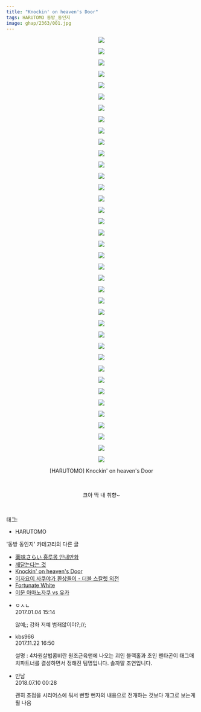 ```yaml
---
title: "Knockin' on heaven's Door"
tags: HARUTOMO 동방_동인지
image: ghap/2363/001.jpg
---
```

<div class="article">
<p style="text-align: center; clear: none; float: none;"><img src="{{ site.nasurl }}/ghap/2363/001.jpg"/></p>
<p style="text-align: center; clear: none; float: none;"><img src="{{ site.nasurl }}/ghap/2363/002.jpg"/></p>
<p style="text-align: center; clear: none; float: none;"><img src="{{ site.nasurl }}/ghap/2363/003.jpg"/></p>
<p style="text-align: center; clear: none; float: none;"><img src="{{ site.nasurl }}/ghap/2363/004.jpg"/></p>
<p style="text-align: center; clear: none; float: none;"><img src="{{ site.nasurl }}/ghap/2363/005.jpg"/></p>
<p style="text-align: center; clear: none; float: none;"><img src="{{ site.nasurl }}/ghap/2363/006.jpg"/></p>
<p style="text-align: center; clear: none; float: none;"><img src="{{ site.nasurl }}/ghap/2363/007.jpg"/></p>
<p style="text-align: center; clear: none; float: none;"><img src="{{ site.nasurl }}/ghap/2363/008.jpg"/></p>
<p style="text-align: center; clear: none; float: none;"><img src="{{ site.nasurl }}/ghap/2363/009.jpg"/></p>
<p style="text-align: center; clear: none; float: none;"><img src="{{ site.nasurl }}/ghap/2363/010.jpg"/></p>
<p style="text-align: center; clear: none; float: none;"><img src="{{ site.nasurl }}/ghap/2363/011.jpg"/></p>
<p style="text-align: center; clear: none; float: none;"><img src="{{ site.nasurl }}/ghap/2363/012.jpg"/></p>
<p style="text-align: center; clear: none; float: none;"><img src="{{ site.nasurl }}/ghap/2363/013.jpg"/></p>
<p style="text-align: center; clear: none; float: none;"><img src="{{ site.nasurl }}/ghap/2363/014.jpg"/></p>
<p style="text-align: center; clear: none; float: none;"><img src="{{ site.nasurl }}/ghap/2363/015.jpg"/></p>
<p style="text-align: center; clear: none; float: none;"><img src="{{ site.nasurl }}/ghap/2363/016.jpg"/></p>
<p style="text-align: center; clear: none; float: none;"><img src="{{ site.nasurl }}/ghap/2363/017.jpg"/></p>
<p style="text-align: center; clear: none; float: none;"><img src="{{ site.nasurl }}/ghap/2363/018.jpg"/></p>
<p style="text-align: center; clear: none; float: none;"><img src="{{ site.nasurl }}/ghap/2363/019.jpg"/></p>
<p style="text-align: center; clear: none; float: none;"><img src="{{ site.nasurl }}/ghap/2363/020.jpg"/></p>
<p style="text-align: center; clear: none; float: none;"><img src="{{ site.nasurl }}/ghap/2363/021.jpg"/></p>
<p style="text-align: center; clear: none; float: none;"><img src="{{ site.nasurl }}/ghap/2363/022.jpg"/></p>
<p style="text-align: center; clear: none; float: none;"><img src="{{ site.nasurl }}/ghap/2363/023.jpg"/></p>
<p style="text-align: center; clear: none; float: none;"><img src="{{ site.nasurl }}/ghap/2363/024.jpg"/></p>
<p style="text-align: center; clear: none; float: none;"><img src="{{ site.nasurl }}/ghap/2363/025.jpg"/></p>
<p style="text-align: center; clear: none; float: none;"><img src="{{ site.nasurl }}/ghap/2363/026.jpg"/></p>
<p style="text-align: center; clear: none; float: none;"><img src="{{ site.nasurl }}/ghap/2363/027.jpg"/></p>
<p style="text-align: center; clear: none; float: none;"><img src="{{ site.nasurl }}/ghap/2363/028.jpg"/></p>
<p style="text-align: center; clear: none; float: none;"><img src="{{ site.nasurl }}/ghap/2363/029.jpg"/></p>
<p style="text-align: center; clear: none; float: none;"><img src="{{ site.nasurl }}/ghap/2363/030.jpg"/></p>
<p style="text-align: center; clear: none; float: none;"><img src="{{ site.nasurl }}/ghap/2363/031.jpg"/></p>
<p style="text-align: center; clear: none; float: none;"><img src="{{ site.nasurl }}/ghap/2363/032.jpg"/></p>
<p style="text-align: center; clear: none; float: none;"><img src="{{ site.nasurl }}/ghap/2363/033.jpg"/></p>
<p style="text-align: center; clear: none; float: none;"><img src="{{ site.nasurl }}/ghap/2363/034.jpg"/></p>
<p style="text-align: center; clear: none; float: none;"><img src="{{ site.nasurl }}/ghap/2363/035.jpg"/></p>
<p style="text-align: center; clear: none; float: none;"><img src="{{ site.nasurl }}/ghap/2363/036.jpg"/></p>
<p style="text-align: center; clear: none; float: none;"><img src="{{ site.nasurl }}/ghap/2363/037.jpg"/></p>
<p style="text-align: center; clear: none; float: none;"><img src="{{ site.nasurl }}/ghap/2363/038.jpg"/></p>
<p style="text-align: center; clear: none; float: none;">[HARUTOMO] Knockin' on heaven's Door</p>
<p style="text-align: center; clear: none; float: none;"><br/></p>
<p style="text-align: center; clear: none; float: none;">크아 딱 내 취향~</p>
<p><br/></p>
</div><div class="tagTrail">
<p>태그: </p>
<ul>
<li>HARUTOMO</li>
</ul>
</div><div class="another">
<p>'동방 동인지' 카테고리의 다른 글</p>
<ul>
<li><a href="/2016-09-27-ghap_2366">薬味さらい 홍루몽 안내만화</a></li>
<li><a href="/2016-09-27-ghap_2365">깨닫는다는 것</a></li>
<li><a href="/2016-09-27-ghap_2363">Knockin' on heaven's Door</a></li>
<li><a href="/2016-09-27-ghap_2361">이자요이 사쿠야가 환상들이 - 더블 스칼렛 외전</a></li>
<li><a href="/2016-09-27-ghap_2360">Fortunate White</a></li>
<li><a href="/2016-09-27-ghap_2359">이문 아마노자쿠 vs 유카</a></li>
</ul>
</div><div class="cb_module cb_fluid">
<div class="cb_wrt cb_profile">
<div class="comment">
<ul>
<li class="cb_thumb_off" id="comment14882958">
<div class="cb_comment_area">
<div class="cb_info_area">
<div class="cb_section">
<span class="cb_nick_name">ㅇㅅㄴ</span>
</div>
<div class="cb_section">
<span class="cb_date">2017.01.04 15:14 </span>
</div>
</div>
<div class="cb_dsc_comment">
<p class="cb_dsc">
											않예;; 강좌 저예 범좨않이야?;//; 
										</p>
</div>
</div></li>
<li class="cb_thumb_off" id="comment15135181">
<div class="cb_comment_area">
<div class="cb_info_area">
<div class="cb_section">
<span class="cb_nick_name">kbs966</span>
</div>
<div class="cb_section">
<span class="cb_date">2017.11.22 16:50 </span>
</div>
</div>
<div class="cb_dsc_comment">
<p class="cb_dsc">
											설명 : 4차원살법콤비란 원조근육맨에 나오는 괴인 블랙홀과 초인 펜타곤이 태그매치파트너를 결성하면서 정해진 팀명입니다. 솔까말 조연입니다.
										</p>
</div>
</div></li>
<li class="cb_thumb_off" id="comment15282977">
<div class="cb_comment_area">
<div class="cb_info_area">
<div class="cb_section">
<span class="cb_nick_name">만남</span>
</div>
<div class="cb_section">
<span class="cb_date">2018.07.10 00:28 </span>
</div>
</div>
<div class="cb_dsc_comment">
<p class="cb_dsc">
											괜히 초점을 시리어스에 둬서 뻔할 뻔자의 내용으로 전개하는 것보다 개그로 보는게 훨 나음
										</p>
</div>
</div></li>
</ul>
</div>
</div><!-- commentList close -->
</div>